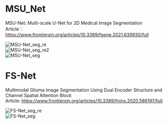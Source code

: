 # MSU_Net
MSU-Net: Multi-scale U-Net for 2D Medical Image Segmentation \
Article：https://www.frontiersin.org/articles/10.3389/fgene.2021.639930/full

![MSU-Net_seg_re](https://user-images.githubusercontent.com/50656765/125735764-b0ee29fd-ecfb-4ebe-8818-7c8d452d8099.gif)\
![MSU-Net_seg_re2](https://user-images.githubusercontent.com/50656765/125735813-f75615f5-e6bf-40f3-b1bb-abeb852a1658.gif)\
![MSU-Net_seg](https://user-images.githubusercontent.com/50656765/125735736-b8b99a64-91d6-4b25-867e-4db108147f91.gif)

# FS-Net
Multimodal Glioma Image Segmentation Using Dual Encoder Structure and Channel Spatial Attention Block\
Article: https://www.frontiersin.org/articles/10.3389/fnins.2020.586197/full

![FS-Net_seg_re](https://user-images.githubusercontent.com/50656765/125735868-508e1f36-2719-4b92-b131-13e23f8f241b.gif)\
![FS-Net_seg](https://user-images.githubusercontent.com/50656765/125735874-a0f8b9f6-0051-43fb-b75d-43ebc04cfc93.gif)
